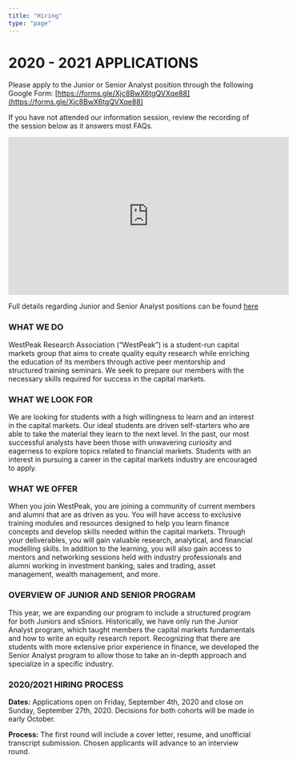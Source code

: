 ```yaml
---
title: "Hiring"
type: "page"
---
```


# 2020 - 2021 APPLICATIONS

Please apply to the Junior or Senior Analyst position through the following Google Form:  [https://forms.gle/Xjc8BwX6tgQVXqe88](https://forms.gle/Xjc8BwX6tgQVXqe88)



If you have not attended our information session, review the recording of the session below as it answers most FAQs.

<iframe width="560" height="315" src="https://www.youtube.com/embed/w5TEPxA4Pj4" frameborder="0" allow="accelerometer; autoplay; encrypted-media; gyroscope; picture-in-picture" allowfullscreen></iframe>


Full details regarding Junior and Senior Analyst positions can be found [here](HIRING_PACKAGE.pdf)

### WHAT WE DO
 
WestPeak Research Association (“WestPeak”) is a student-run capital markets group that aims to create quality equity research while enriching the education of its members through active peer mentorship and structured training seminars. We seek to prepare our members with the necessary skills required for success in the capital markets.
​
### WHAT WE LOOK FOR

We are looking for students with a high willingness to learn and an interest in the capital markets. Our ideal students are driven self-starters who are able to take the material they learn to the next level. In the past, our most successful analysts have been those with unwavering curiosity and eagerness to explore topics related to financial markets. Students with an interest in pursuing a career in the capital markets industry are encouraged to apply.
​
### WHAT WE OFFER

When you join WestPeak, you are joining a community of current members and alumni that are as driven as you. You will have access to exclusive training modules and resources designed to help you learn finance concepts and develop skills needed within the capital markets. Through your deliverables, you will gain valuable research, analytical, and financial modelling skills. In addition to the learning, you will also gain access to mentors and networking sessions held with industry professionals and alumni working in investment banking, sales and trading, asset management, wealth management, and more.


### OVERVIEW OF JUNIOR AND SENIOR PROGRAM

This year, we are expanding our program to include a structured program for both Juniors and sSniors. Historically, we have only run the Junior Analyst program, which taught members the capital markets fundamentals and how to write an equity research report. Recognizing that there are students with more extensive prior experience in finance, we developed the Senior Analyst program to allow those to take an in-depth approach and specialize in a specific industry.


### 2020/2021 HIRING PROCESS

**Dates:** Applications open on Friday, September 4th, 2020 and close on Sunday, September 27th, 2020. Decisions for both cohorts will be made in early October. 

**Process:** The first round will include a cover letter, resume, and unofficial transcript submission. Chosen applicants will advance to an interview round.

